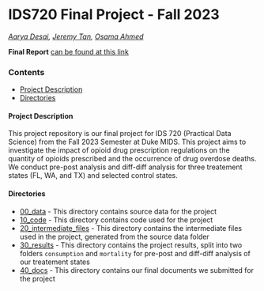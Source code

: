 # IDS720 Final Project - Fall 2023 
*[Aarya Desai](https://github.com/AaryaDesai1), [Jeremy Tan](https://github.com/jeremymtan), [Osama Ahmed](https://github.com/osama-shawir)*

**Final Report** [can be found at this link](40_docs/Final_Report_Team_JOA.pdf)

### Contents
- [Project Description](#project-description)
- [Directories](#directories)

#### Project Description
This project repository is our final project for IDS 720 (Practical Data Science) from the Fall 2023 Semester at Duke MIDS. This project aims to investigate the impact of opioid drug prescription regulations on the quantity of opioids prescribed and the occurrence of drug overdose deaths. We conduct pre-post analysis and diff-diff analysis for three treatement states (FL, WA, and TX) and selected control states. 

#### Directories

- [00_data](00_data) - This directory contains source data for the project
- [10_code](10_code) - This directory contains code used for the project
- [20_intermediate_files](20_intermediate_files) - This directory contains the intermediate files used in the project, generated from the source data folder
- [30_results](30_results) - This directory contains the project results, split into two folders `consumption` and `mortality` for pre-post and diff-diff analysis of our treatement states
- [40_docs](40_docs) - This directory contains our final documents we submitted for the project
